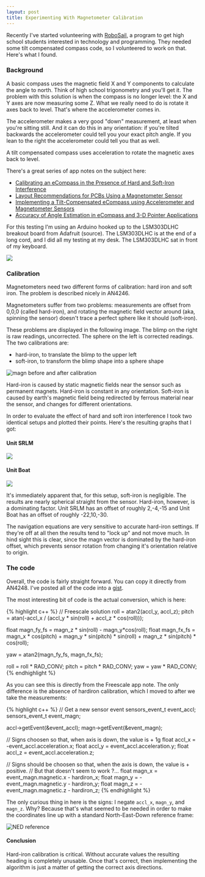 ```yaml
---
layout: post
title: Experimenting With Magnetometer Calibration
---
```


Recently I've started volunteering with [RoboSail](http://www.robosail.org/), a program to get high school students interested in technology and programming. They needed some tilt compensated compass code, so I volunteered to work on that. Here's what I found.

<!--endexcerpt-->

### Background

A basic compass uses the magnetic field X and Y components to calculate the angle to north. Think of high school trigonometry and you'll get it. The problem with this solution is when the compass is no longer level: the X and Y axes are now measuring some Z. What we really need to do is rotate it axes back to level. That's where the accelerometer comes in.

The accelerometer makes a very good "down" measurement, at least when you're sitting still. And it can do this in any orientation: if you're tilted backwards the accelerometer could tell you your exact pitch angle. If you lean to the right the accelerometer could tell you that as well.

A tilt compensated compass uses acceleration to rotate the magnetic axes back to level.

There's a great series of app notes on the subject here:

* [Calibrating an eCompass in the Presence of Hard and Soft-Iron Interference](http://www.freescale.com/files/sensors/doc/app_note/AN4246.pdf)
* [Layout Recommendations for PCBs Using a Magnetometer Sensor](http://www.freescale.com/files/sensors/doc/app_note/AN4247.pdf)
* [Implementing a Tilt-Compensated eCompass using Accelerometer and Magnetometer Sensors](http://www.freescale.com/files/sensors/doc/app_note/AN4248.pdf)
* [Accuracy of Angle Estimation in eCompass and 3-D Pointer Applications](http://www.freescale.com/files/sensors/doc/app_note/AN4249.pdf)

For this testing I'm using an Arduino hooked up to the LSM303DLHC breakout board from Adafruit (source). The LSM303DLHC is at the end of a long cord, and I did all my testing at my desk. The LSM303DLHC sat in front of my keyboard.

![](/public/images/2014/09/16/arduino_hardware.jpg)

### Calibration

Magnetometers need two different forms of calibration: hard iron and soft iron. The problem is described nicely in AN4246.

Magnetometers suffer from two problems: measurements are offset from 0,0,0 (called hard-iron), and rotating the magnetic field vector around (aka, spinning the sensor) doesn't trace a perfect sphere like it should (soft-iron).

These problems are displayed in the following image. The blimp on the right is raw readings, uncorrected. The sphere on the left is corrected readings. The two calibrations are:

* hard-iron, to translate the blimp to the upper left
* soft-iron, to transform the blimp shape into a sphere shape

![magn before and after calibration](/public/images/2014/09/16/magn_calibration.png "(image from page 11 of AN4246)")


Hard-iron is caused by static magnetic fields near the sensor such as permanent magnets. Hard-iron is constant in any orientation. Soft-iron is caused by earth's magnetic field being redirected by ferrous material near the sensor, and changes for different orientations.

In order to evaluate the effect of hard and soft iron interference I took two identical setups and plotted their points. Here's the resulting graphs that I got:

#### Unit SRLM

![](/public/images/2014/09/16/magn_srlm_unit.png)

#### Unit Boat

![](/public/images/2014/09/16/magn_boat_unit.png)

It's immediately apparent that, for this setup, soft-iron is negligible. The results are nearly spherical straight from the sensor. Hard-iron, however, is a dominating factor. Unit SRLM has an offset of roughly 2,-4,-15 and Unit Boat has an offset of roughly -22,10,-30.

The navigation equations are very sensitive to accurate hard-iron settings. If they're off at all then the results tend to "lock up" and not move much. In hind sight this is clear, since the magn vector is dominated by the hard-iron offset, which prevents sensor rotation from changing it's orientation relative to origin.

### The code

Overall, the code is fairly straight forward. You can copy it directly from AN4248. I've posted all of the code into a [gist](https://gist.github.com/srlmproductions/fafee8feed8bd5661266).

The most interesting bit of code is the actual conversion, which is here:

{% highlight c++ %}
// Freescale solution
roll = atan2(accl_y, accl_z);
pitch = atan(-accl_x / (accl_y * sin(roll) + accl_z * cos(roll)));
 
float magn_fy_fs = magn_z * sin(roll) - magn_y*cos(roll);
float magn_fx_fs = magn_x * cos(pitch) + magn_y * sin(pitch) * sin(roll) + magn_z * sin(pitch) * cos(roll);
 
yaw = atan2(magn_fy_fs, magn_fx_fs);
 
roll = roll * RAD_CONV;
pitch = pitch * RAD_CONV;
yaw = yaw * RAD_CONV;
{% endhighlight %}

As you can see this is directly from the Freescale app note. The only difference is the absence of hardiron calibration, which I moved to after we take the measurements:

{% highlight c++ %}
// Get a new sensor event
sensors_event_t event_accl;
sensors_event_t event_magn;
 
accl->getEvent(&event_accl);
magn->getEvent(&event_magn);
 
// Signs choosen so that, when axis is down, the value is + 1g
float accl_x = -event_accl.acceleration.x;
float accl_y = event_accl.acceleration.y;
float accl_z = event_accl.acceleration.z;
 
// Signs should be choosen so that, when the axis is down, the value is + positive.
// But that doesn't seem to work ?...
float magn_x = event_magn.magnetic.x - hardiron_x;
float magn_y = -event_magn.magnetic.y - hardiron_y;
float magn_z = -event_magn.magnetic.z - hardiron_z;
{% endhighlight %}

The only curious thing in here is the signs: I negate `accl_x`, `magn_y`, and `magn_z`. Why? Because that's what seemed to be needed in order to make the coordinates line up with a standard North-East-Down reference frame:

![NED reference](http://www.chrobotics.com/wp-content/uploads/2012/11/Inertial-Frame.png)

#### Conclusion

Hard-iron calibration is critical. Without accurate values the resulting heading is completely unusable. Once that's correct, then implementing the algorithm is just a matter of getting the correct axis directions.
